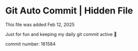 # Git Auto Commit | Hidden File

This file was added Feb 12, 2025

Just for fun and keeping my daily git commit active 🤪

commit number: 161584
